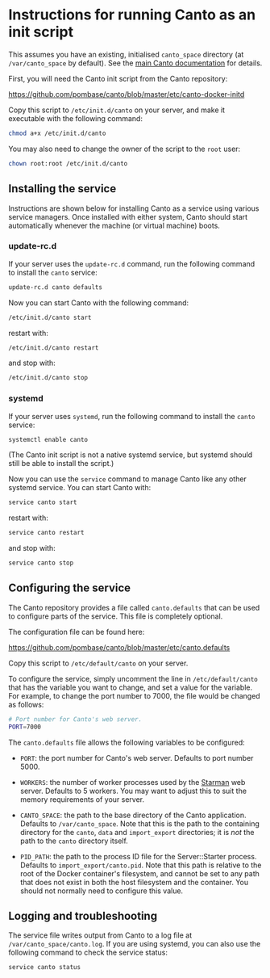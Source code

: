 # Instructions for running Canto as an init script

This assumes you have an existing, initialised `canto_space` directory (at
`/var/canto_space` by default). See the
[main Canto documentation](https://curation.pombase.org/docs/canto_admin/installation)
for details.

First, you will need the Canto init script from the Canto repository:

<https://github.com/pombase/canto/blob/master/etc/canto-docker-initd>

Copy this script to `/etc/init.d/canto` on your server, and make it executable
with the following command:

```sh
chmod a+x /etc/init.d/canto
```

You may also need to change the owner of the script to the `root` user:

```sh
chown root:root /etc/init.d/canto
```

## Installing the service
Instructions are shown below for installing Canto as a service using various
service managers. Once installed with either system, Canto should start
automatically whenever the machine (or virtual machine) boots.
### update-rc.d

If your server uses the `update-rc.d` command, run the following command to
install the `canto` service:

```sh
update-rc.d canto defaults
```

Now you can start Canto with the following command:

```sh
/etc/init.d/canto start
```

restart with:

```sh
/etc/init.d/canto restart
```

and stop with:

```sh
/etc/init.d/canto stop
```

### systemd

If your server uses `systemd`, run the following command to
install the `canto` service:

```sh
systemctl enable canto
```
(The Canto init script is not a native systemd service, but systemd should
still be able to install the script.)

Now you can use the `service` command to manage Canto like any other systemd
service. You can start Canto with:

```sh
service canto start
```

restart with:

```sh
service canto restart
```

and stop with:

```sh
service canto stop
```

## Configuring the service

The Canto repository provides a file called `canto.defaults` that can be used
to configure parts of the service. This file is completely optional.

The configuration file can be found here:

<https://github.com/pombase/canto/blob/master/etc/canto.defaults>

Copy this script to `/etc/default/canto` on your server.

To configure the service, simply uncomment the line in `/etc/default/canto` 
that has the variable you want to change, and set a value for the variable.
For example, to change the port number to 7000, the file would be changed 
as follows:

```sh
# Port number for Canto's web server.
PORT=7000
```

The `canto.defaults` file allows the following variables to be configured:

* `PORT`: the port number for Canto's web server. Defaults to port
  number 5000.

* `WORKERS`: the number of worker processes used by the
  [Starman](https://metacpan.org/pod/Starman) web server. Defaults to 
  5 workers. You may want to adjust this to suit the memory requirements
  of your server.

* `CANTO_SPACE`: the path to the base directory of the Canto application.
  Defaults to `/var/canto_space`. Note that this is the path to the 
  containing directory for the `canto`, `data` and `import_export`
  directories; it is _not_ the path to the `canto` directory itself.

* `PID_PATH`: the path to the process ID file for the Server::Starter process.
  Defaults to `import_export/canto.pid`. Note that this path is relative to 
  the root of the Docker container's filesystem, and cannot be set to any 
  path that does not exist in both the host filesystem and the container.
  You should not normally need to configure this value.
  
## Logging and troubleshooting

The service file writes output from Canto to a log file at
`/var/canto_space/canto.log`. If you are using systemd, you can also use
the following command to check the service status:

```sh
service canto status
```
